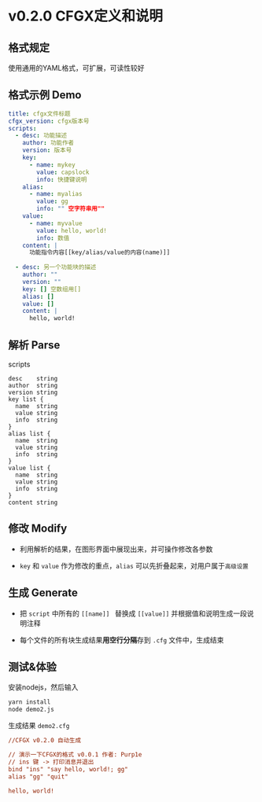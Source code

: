 # v0.2.0 CFGX定义和说明

## 格式规定

使用通用的YAML格式，可扩展，可读性较好

## 格式示例 Demo

```yaml
title: cfgx文件标题
cfgx_version: cfgx版本号
scripts:
  - desc: 功能描述
    author: 功能作者
    version: 版本号
    key:
      - name: mykey
        value: capslock
        info: 快捷键说明
    alias:
      - name: myalias
        value: gg
        info: "" 空字符串用""
    value:
      - name: myvalue
        value: hello, world!
        info: 数值
    content: |
      功能指令内容[[key/alias/value的内容(name)]]
  
  - desc: 另一个功能块的描述
    author: ""
    version: ""
    key: [] 空数组用[]
    alias: []
    value: []
    content: |
      hello, world!
```

## 解析 Parse

scripts

```
desc    string
author  string
version string
key list {
  name  string
  value string
  info  string
}
alias list {
  name  string
  value string
  info  string
}
value list {
  name  string
  value string
  info  string
}
content string
```

## 修改  Modify

- 利用解析的结果，在图形界面中展现出来，并可操作修改各参数

- `key` 和 `value` 作为修改的重点，`alias` 可以先折叠起来，对用户属于`高级设置`

## 生成 Generate

- 把 `script` 中所有的 `[[name]] ` 替换成 `[[value]]` 并根据值和说明生成一段说明注释

- 每个文件的所有块生成结果**用空行分隔**存到 `.cfg` 文件中，生成结束


## 测试&体验

安装nodejs，然后输入

```bash
yarn install
node demo2.js
```

生成结果 `demo2.cfg`

```cfg
//CFGX v0.2.0 自动生成

// 演示一下CFGX的格式 v0.0.1 作者: Purp1e
// ins 键 -> 打印消息并退出
bind "ins" "say hello, world!; gg"
alias "gg" "quit"

hello, world!
```
